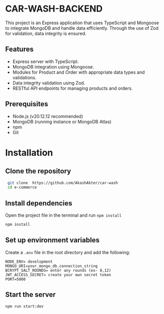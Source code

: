 # CAR-WASH-BACKEND

This project is an Express application that uses TypeScript and Mongoose to integrate MongoDB and handle data efficiently. Through the use of Zod for validation, data integrity is ensured.

## Features

- Express server with TypeScript.
- MongoDB integration using Mongoose.
- Modules for Product and Order with appropriate data types and validations.
- Data integrity validation using Zod.
- RESTful API endpoints for managing products and orders.

## Prerequisites

- Node.js (v20.12.12 recommended)
- MongoDB (running instance or MongoDB Atlas)
- npm
- Git

# Installation

## Clone the repository

```sh
 git clone  https://github.com/AkashAkter/car-wash
 cd e-commerce
```

## Install dependencies

Open the project file in the terminal and run `npm install`

```sh
npm install
```

## Set up environment variables

Create a `.env` file in the root directory and add the following:

```
NODE_ENV= development
MONGO_URI=your_mongo_db_connection_string
BCRYPT_SALT_ROUNDS= enter any rounds (ex- 8,12)
JWT_ACCESS_SECRET= create your own secret token
PORT=5000
```

## Start the server

```
npm run start:dev
```
